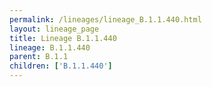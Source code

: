 ```yaml
---
permalink: /lineages/lineage_B.1.1.440.html
layout: lineage_page
title: Lineage B.1.1.440
lineage: B.1.1.440
parent: B.1.1
children: ['B.1.1.440']
---
```

